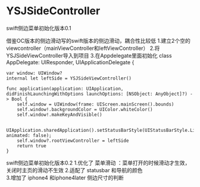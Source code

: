 # YSJSideController
swift侧边菜单初始化版本0.1

借鉴OC版本的侧边滑动写的swift版本的侧边滑动，耦合性比较低
1.建立2个空的viewcontroller（mainViewController和leftViewController）
2.将YSJSideViewController导入到项目
3.在Appdelegate里面初始化
class AppDelegate: UIResponder, UIApplicationDelegate {

    var window: UIWindow?
    internal let leftSide = YSJSideViewController()

    func application(application: UIApplication, didFinishLaunchingWithOptions launchOptions: [NSObject: AnyObject]?) -> Bool {
        self.window = UIWindow(frame: UIScreen.mainScreen().bounds)
        self.window!.backgroundColor = UIColor.whiteColor()
        self.window!.makeKeyAndVisible()
        
        UIApplication.sharedApplication().setStatusBarStyle(UIStatusBarStyle.LightContent, animated: false);
        self.window?.rootViewController = leftSide
        return true
    }

swift侧边菜单初始化版本0.2
1.优化了 菜单滑动 ：菜单打开的时候滑动才生效，关闭时主页的滑动不生效
2.适配了 statusbar 和导航的颜色   
3.增加了 iphone4 和iphone4later 侧边尺寸的判断 


